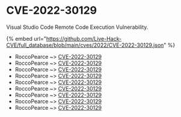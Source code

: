 # CVE-2022-30129

Visual Studio Code Remote Code Execution Vulnerability.

{% embed url="https://github.com/Live-Hack-CVE/full_database/blob/main/cves/2022/CVE-2022-30129.json" %}


* RoccoPearce ~> [CVE-2022-30129](https://www.alice-snow.ru/2022/database/cve-2022-30129/cve-2022-30129-roccopearce)
* RoccoPearce ~> [CVE-2022-30129](https://www.alice-snow.ru/2022/database/cve-2022-30129/cve-2022-30129-roccopearce)
* RoccoPearce ~> [CVE-2022-30129](https://www.alice-snow.ru/2022/database/cve-2022-30129/cve-2022-30129-roccopearce)
* RoccoPearce ~> [CVE-2022-30129](https://www.alice-snow.ru/2022/database/cve-2022-30129/cve-2022-30129-roccopearce)
* RoccoPearce ~> [CVE-2022-30129](https://www.alice-snow.ru/2022/database/cve-2022-30129/cve-2022-30129-roccopearce)
* RoccoPearce ~> [CVE-2022-30129](https://www.alice-snow.ru/2022/database/cve-2022-30129/cve-2022-30129-roccopearce)
* RoccoPearce ~> [CVE-2022-30129](https://www.alice-snow.ru/2022/database/cve-2022-30129/cve-2022-30129-roccopearce)
* RoccoPearce ~> [CVE-2022-30129](https://www.alice-snow.ru/2022/database/cve-2022-30129/cve-2022-30129-roccopearce)
* RoccoPearce ~> [CVE-2022-30129](https://www.alice-snow.ru/2022/database/cve-2022-30129/cve-2022-30129-roccopearce)